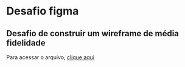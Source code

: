 # Desafio figma
## Desafio de construir um wireframe de média fidelidade

Para acessar o arquivo, [clique aqui](https://www.figma.com/file/xh4GQEctRhFByrnUhLFcdV/Desafio-Dio-Pro?type=design&node-id=0%3A1&mode=design&t=ss4DF5WqEjf3a0wh-1)
